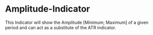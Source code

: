 # Amplitude-Indicator
 This Indicator will show the Amplitude [Minimum; Maximum] of a given period and can act as a substitute of the ATR indicator.
